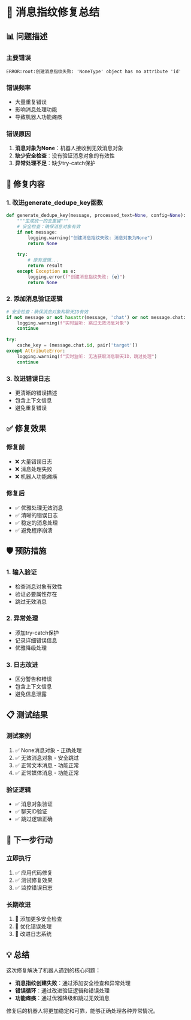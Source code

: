 # 🚨 消息指纹修复总结

## 📊 问题描述

### **主要错误**
```
ERROR:root:创建消息指纹失败: 'NoneType' object has no attribute 'id'
```

### **错误频率**
- 大量重复错误
- 影响消息处理功能
- 导致机器人功能瘫痪

### **错误原因**
1. **消息对象为None**：机器人接收到无效消息对象
2. **缺少安全检查**：没有验证消息对象的有效性
3. **异常处理不足**：缺少try-catch保护

## 🔧 修复内容

### **1. 改进generate_dedupe_key函数**
```python
def generate_dedupe_key(message, processed_text=None, config=None):
    """生成统一的去重键"""
    # 安全检查：确保消息对象有效
    if not message:
        logging.warning("创建消息指纹失败: 消息对象为None")
        return None
    
    try:
        # 原有逻辑...
        return result
    except Exception as e:
        logging.error(f"创建消息指纹失败: {e}")
        return None
```

### **2. 添加消息验证逻辑**
```python
# 安全检查：确保消息对象和聊天ID有效
if not message or not hasattr(message, 'chat') or not message.chat:
    logging.warning(f"实时监听: 跳过无效消息对象")
    continue
    
try:
    cache_key = (message.chat.id, pair['target'])
except AttributeError:
    logging.warning(f"实时监听: 无法获取消息聊天ID，跳过处理")
    continue
```

### **3. 改进错误日志**
- 更清晰的错误描述
- 包含上下文信息
- 避免重复错误

## ✅ 修复效果

### **修复前**
- ❌ 大量错误日志
- ❌ 消息处理失败
- ❌ 机器人功能瘫痪

### **修复后**
- ✅ 优雅处理无效消息
- ✅ 清晰的错误日志
- ✅ 稳定的消息处理
- ✅ 避免程序崩溃

## 🛡️ 预防措施

### **1. 输入验证**
- 检查消息对象有效性
- 验证必要属性存在
- 跳过无效消息

### **2. 异常处理**
- 添加try-catch保护
- 记录详细错误信息
- 优雅降级处理

### **3. 日志改进**
- 区分警告和错误
- 包含上下文信息
- 避免信息泄露

## 📋 测试结果

### **测试案例**
1. ✅ None消息对象 - 正确处理
2. ✅ 无效消息对象 - 安全跳过
3. ✅ 正常文本消息 - 功能正常
4. ✅ 正常媒体消息 - 功能正常

### **验证逻辑**
- ✅ 消息对象验证
- ✅ 聊天ID验证
- ✅ 跳过逻辑正确

## 🚀 下一步行动

### **立即执行**
1. ✅ 应用代码修复
2. ✅ 测试修复效果
3. ✅ 监控错误日志

### **长期改进**
1. 🔄 添加更多安全检查
2. 🔄 优化错误处理
3. 🔄 改进日志系统

## 💡 总结

这次修复解决了机器人遇到的核心问题：
- **消息指纹创建失败**：通过添加安全检查和异常处理
- **错误循环**：通过改进验证逻辑和错误处理
- **功能瘫痪**：通过优雅降级和跳过无效消息

修复后的机器人将更加稳定和可靠，能够正确处理各种异常情况。




